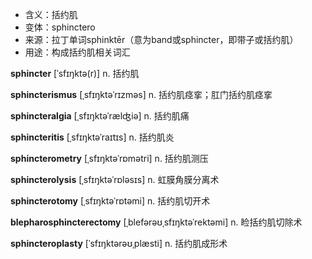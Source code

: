 - <span class="definition">含义：括约肌</span>
- <span class="definition">变体：sphinctero</span>
- <span class="definition">来源：拉丁单词sphinktēr（意为band或sphincter，即带子或括约肌）</span>
- <span class="definition">用途：构成括约肌相关词汇</span>

<span class="vocabulary">**sphincter**</span> [ˈsfɪŋktə(r)] n. 括约肌   

<span class="vocabulary">**sphincterismus**</span> [ˌsfɪŋktəˈrɪzməs] n. 括约肌痉挛；肛门括约肌痉挛

<span class="vocabulary">**sphincteralgia**</span> [ˌsfɪŋktəˈrælʤiə] n. 括约肌痛

<span class="vocabulary">**sphincteritis**</span> [ˌsfɪŋktəˈraɪtɪs] n. 括约肌炎

<span class="vocabulary">**sphincterometry**</span> [ˌsfɪŋktəˈrɒmətri] n. 括约肌测压

<span class="vocabulary">**sphincterolysis**</span> [ˌsfɪŋktəˈrɒlәsɪs] n. 虹膜角膜分离术

<span class="vocabulary">**sphincterotomy**</span> [ˌsfɪŋktəˈrɒtəmi] n. 括约肌切开术

<span class="vocabulary">**blepharosphincterectomy**</span> [ˌblefərəʊˌsfɪŋktəˈrektəmi] n. 睑括约肌切除术

<span class="vocabulary">**sphincteroplasty**</span> [ˈsfɪŋktərəʊˌplæsti] n. 括约肌成形术
